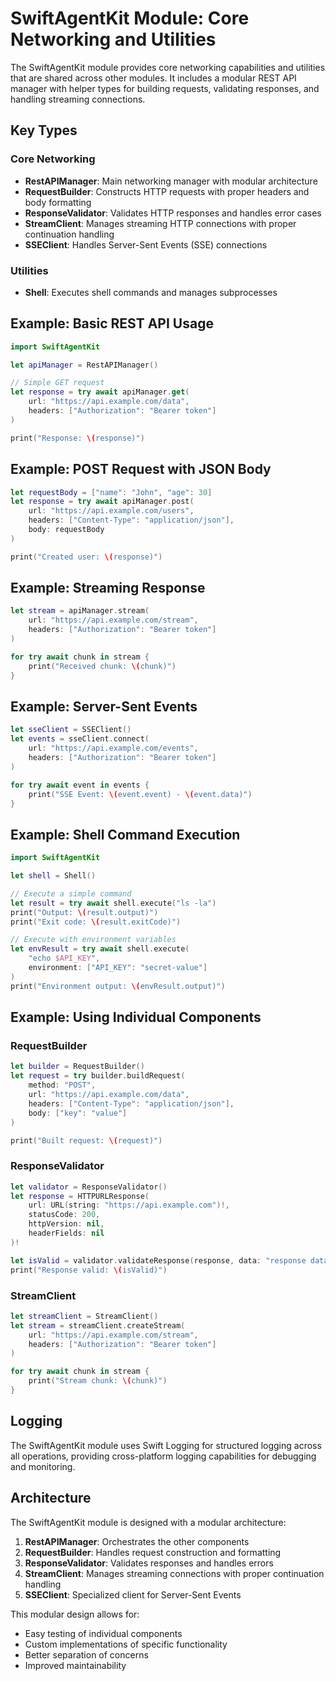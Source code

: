 # SwiftAgentKit Module: Core Networking and Utilities

The SwiftAgentKit module provides core networking capabilities and utilities that are shared across other modules. It includes a modular REST API manager with helper types for building requests, validating responses, and handling streaming connections.

## Key Types

### Core Networking
- **RestAPIManager**: Main networking manager with modular architecture
- **RequestBuilder**: Constructs HTTP requests with proper headers and body formatting
- **ResponseValidator**: Validates HTTP responses and handles error cases
- **StreamClient**: Manages streaming HTTP connections with proper continuation handling
- **SSEClient**: Handles Server-Sent Events (SSE) connections

### Utilities
- **Shell**: Executes shell commands and manages subprocesses

## Example: Basic REST API Usage

```swift
import SwiftAgentKit

let apiManager = RestAPIManager()

// Simple GET request
let response = try await apiManager.get(
    url: "https://api.example.com/data",
    headers: ["Authorization": "Bearer token"]
)

print("Response: \(response)")
```

## Example: POST Request with JSON Body

```swift
let requestBody = ["name": "John", "age": 30]
let response = try await apiManager.post(
    url: "https://api.example.com/users",
    headers: ["Content-Type": "application/json"],
    body: requestBody
)

print("Created user: \(response)")
```

## Example: Streaming Response

```swift
let stream = apiManager.stream(
    url: "https://api.example.com/stream",
    headers: ["Authorization": "Bearer token"]
)

for try await chunk in stream {
    print("Received chunk: \(chunk)")
}
```

## Example: Server-Sent Events

```swift
let sseClient = SSEClient()
let events = sseClient.connect(
    url: "https://api.example.com/events",
    headers: ["Authorization": "Bearer token"]
)

for try await event in events {
    print("SSE Event: \(event.event) - \(event.data)")
}
```

## Example: Shell Command Execution

```swift
import SwiftAgentKit

let shell = Shell()

// Execute a simple command
let result = try await shell.execute("ls -la")
print("Output: \(result.output)")
print("Exit code: \(result.exitCode)")

// Execute with environment variables
let envResult = try await shell.execute(
    "echo $API_KEY",
    environment: ["API_KEY": "secret-value"]
)
print("Environment output: \(envResult.output)")
```

## Example: Using Individual Components

### RequestBuilder
```swift
let builder = RequestBuilder()
let request = try builder.buildRequest(
    method: "POST",
    url: "https://api.example.com/data",
    headers: ["Content-Type": "application/json"],
    body: ["key": "value"]
)

print("Built request: \(request)")
```

### ResponseValidator
```swift
let validator = ResponseValidator()
let response = HTTPURLResponse(
    url: URL(string: "https://api.example.com")!,
    statusCode: 200,
    httpVersion: nil,
    headerFields: nil
)!

let isValid = validator.validateResponse(response, data: "response data".data(using: .utf8))
print("Response valid: \(isValid)")
```

### StreamClient
```swift
let streamClient = StreamClient()
let stream = streamClient.createStream(
    url: "https://api.example.com/stream",
    headers: ["Authorization": "Bearer token"]
)

for try await chunk in stream {
    print("Stream chunk: \(chunk)")
}
```

## Logging

The SwiftAgentKit module uses Swift Logging for structured logging across all operations, providing cross-platform logging capabilities for debugging and monitoring.

## Architecture

The SwiftAgentKit module is designed with a modular architecture:

1. **RestAPIManager**: Orchestrates the other components
2. **RequestBuilder**: Handles request construction and formatting
3. **ResponseValidator**: Validates responses and handles errors
4. **StreamClient**: Manages streaming connections with proper continuation handling
5. **SSEClient**: Specialized client for Server-Sent Events

This modular design allows for:
- Easy testing of individual components
- Custom implementations of specific functionality
- Better separation of concerns
- Improved maintainability 